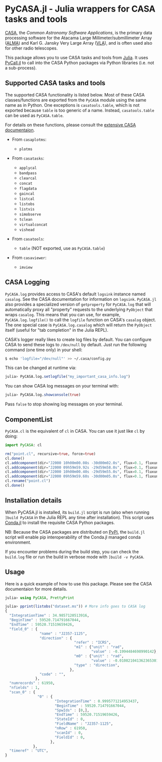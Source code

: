 # PyCASA.jl - Julia wrappers for CASA tasks and tools

[CASA](https://casa.nrao.edu/), the *Common Astronomy Software Applications*,
is the primary data processing software for the Atacama Large
Millimeter/submillimeter Array
([ALMA](https://public.nrao.edu/telescopes/alma/)) and Karl G. Jansky Very
Large Array ([VLA](https://public.nrao.edu/venue/the-very-large-array/)), and
is often used also for other radio telescopes.

This package allows you to use CASA tasks and tools from
[Julia](https://julialang.org/).  It uses
[PyCall.jl](https://github.com/JuliaPy/PyCall.jl) to call into the CASA Python
packages via Python libraries (i.e. not a sub-process).

## Supported CASA tasks and tools

The supported CASA functionality is listed below.  Most of these CASA
classes/functions are exported from the `PyCASA` module using the same name as
in Python.  One exceptions is `casatools.table`, which is not exported because
`table` is too generic of a name.  Instead, `casatools.table` can be used as
`PyCASA.table`.

For details on these functions, please consult the [extensive CASA
documentaion](https://casadocs.readthedocs.io/en/stable/).

- From `casaplotms`:
  - `plotms`

- From `casatasks`:
  - `applycal`
  - `bandpass`
  - `clearcal`
  - `concat`
  - `flagdata`
  - `gaincal`
  - `listcal`
  - `listobs`
  - `listvis`
  - `simobserve`
  - `tclean`
  - `virtualconcat`
  - `vishead`

- From `casatools`:
  - `table` (NOT exported, use as `PyCASA.table`)

- From `casaviewer`:
  - `imview`

## CASA Logging

`PyCASA.log` provides access to CASA's default `logsink` instance named
`casalog`.  See the CASA documentation for information on `logsink`.
`PyCASA.jl` also provides a specialized version of `getproperty` for
`PyCASA.log` that will automatically proxy all "property" requests to the
underlying `PyObject` that wraps `casalog`.  This means that you can use, for
example, `PyCASA.log.logfile()` to call the `logfile` function on CASA's
`casalog` object.  The one special case is `PyCASA.log.casalog` which will
return the `PyObject` itself (useful for "tab completion" in the Julia REPL).

CASA's logger really likes to create log files by default.  You can configure
CASA to send these logs to `/dev/null` by default.  Just run the following
command (one time only) in your shell:

```bash
$ echo 'logfile="/dev/null"' >> ~/.casa/config.py
```

This can be changed at runtime via:

```julia
julia> PyCASA.log.setlogfile("my_important_casa_info.log")
```

You can show CASA log messages on your terminal with:

```julia
julia> PyCASA.log.showconsole(true)
```

Pass `false` to stop showing log messages on your terminal.

## ComponentList

`PyCASA.cl` is the equivalent of `cl` in CASA.  You can use it just like `cl` by
doing:

```julia
import PyCASA: cl

rm("point.cl", recursive=true, force=true)
cl.done()
cl.addcomponent(dir="J2000 10h00m00.08s -30d00m02.0s", flux=0.1, fluxunit="Jy", freq="230.0GHz", shape="point")
cl.addcomponent(dir="J2000 09h59m59.92s -29d59m58.0s", flux=0.1, fluxunit="Jy", freq="230.0GHz", shape="point")
cl.addcomponent(dir="J2000 10h00m00.40s -29d59m55.0s", flux=0.1, fluxunit="Jy", freq="230.0GHz", shape="point")
cl.addcomponent(dir="J2000 09h59m59.60s -30d00m05.0s", flux=0.1, fluxunit="Jy", freq="230.0GHz", shape="point")
cl.rename("point.cl")
cl.done()
```

## Installation details

When PyCASA.jl is installed, its `build.jl` script is run (also when running
`]build PyCASA` in the Julia REPL any time after installation).  This script
uses [Conda.jl](https://github.com/JuliaPy/Conda.jl) to install the requisite
CASA Python packages.

NB: Because the CASA packages are distributed on [PyPi](https://pypi.org), the
`build.jl` script will enable pip interoperability of the Conda.jl managed
conda environment.

If you encounter problems during the build step, you can check the `build.log`
file or run the build in verbose mode with `]build -v PyCASA`.

## Usage

Here is a quick example of how to use this package.  Please see the CASA
documentaion for more details.

```julia
julia> using PyCASA, PrettyPrint

julia> pprint(listobs("dataset.ms")) # More info goes to CASA log
{
  "IntegrationTime" : 34.9857120513916,
  "BeginTime" : 59520.714791667044,
  "EndTime" : 59520.71519659426,
  "field_0" : {
                "name" : "J2357-1125",
                "direction" : {
                                "refer" : "ICRS",
                                "m1" : {"unit" : "rad",
                                        "value" : -0.1994484698990142},
                                "m0" : {"unit" : "rad",
                                        "value" : -0.010821041362365301},
                                "type" : "direction",
                              },
                "code" : "",
              },
  "numrecords" : 61950,
  "nfields" : 1,
  "scan_0" : {
               "0" : {
                       "IntegrationTime" : 0.9995771214953437,
                       "BeginTime" : 59520.714791667044,
                       "SpwIds" : [0,],
                       "EndTime" : 59520.71519659426,
                       "StateId" : 0,
                       "FieldName" : "J2357-1125",
                       "nRow" : 61950,
                       "scanId" : 0,
                       "FieldId" : 0,
                     },
             },
  "timeref" : "UTC",
}
```
